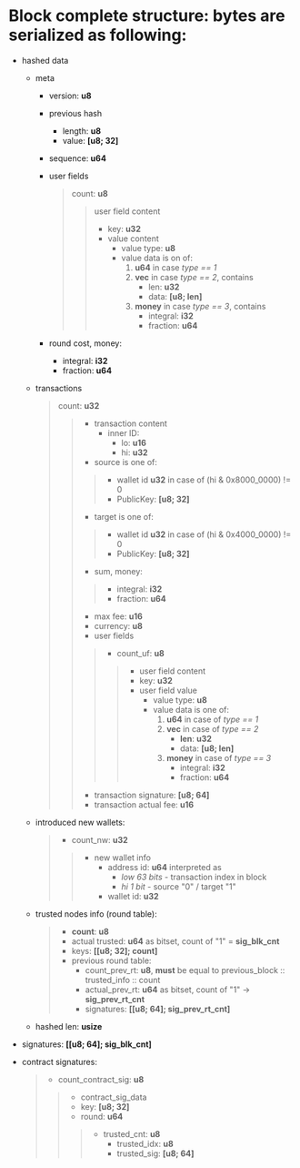 # Block complete structure: bytes are serialized as following:

- hashed data
    - meta
        - version: **u8**
        - previous hash
            - length: **u8**
            - value: **[u8; 32]**
        - sequence: **u64**
        - user fields
            > count: **u8**
            >> user field content
            >> - key: **u32**
            >> - value content
            >>     - value type: **u8**
            >>      - value data is on of:
            >>          1. **u64** in case *type == 1*
            >>          2. **vec** in case *type == 2*, contains
            >>              - len: **u32**
            >>              - data: **[u8; len]**
            >>          3. **money** in case *type == 3*, contains
            >>              - integral: **i32**
            >>              - fraction: **u64**

        - round cost, money:
            - integral: **i32**
            - fraction: **u64**

    - transactions
        > count: **u32**
        >> - transaction content
        >>      - inner ID:
        >>          - lo: **u16**
        >>          - hi: **u32**
        >> - source is one of:
        >>>    - wallet id **u32** in case of (hi & 0x8000_0000) != 0
        >>>    -  PublicKey: **[u8; 32]**
        >>  - target is one of:
        >>>    - wallet id **u32** in case of (hi & 0x4000_0000) != 0
        >>>    - PublicKey: **[u8; 32]**
        >> - sum, money:
        >>>    - integral: **i32**
        >>>    - fraction: **u64**
        >> - max fee: **u16**
        >> - currency: **u8**
        >>- user fields
        >>>- count_uf: **u8**
        >>>>- user field content
        >>>>- key: **u32**
        >>>>- user field value
        >>>>    - value type: **u8**
        >>>>    - value data is one of:
        >>>>        1. **u64** in case of *type == 1*
        >>>>        2. **vec** in case of *type == 2*
        >>>>            - **len**: **u32**
        >>>>            - data: **[u8; len]**
        >>>>        3. **money** in case of *type == 3*
        >>>>            - integral: **i32**
        >>>>            - fraction: **u64**
        >>- transaction signature: **[u8; 64]**
        >>- transaction actual fee: **u16**

    - introduced new wallets:
        >- count_nw: **u32**
        >>- new wallet info
        >>      - address id: **u64** interpreted as
        >>          - *low 63 bits* - transaction index in block
        >>          - *hi 1 bit* - source "0" / target "1"
        >>      - wallet id: **u32**

    - trusted nodes info (round table):
        >- **count**: **u8**
        >- actual trusted: **u64** as bitset, count of "1" = **sig_blk_cnt**
        >- keys: **[[u8; 32]; count]**
        >- previous round table:
        >   - count_prev_rt: **u8**, **must** be equal to previous_block :: trusted_info :: count
        >   - actual_prev_rt: **u64** as bitset, count of "1" -> **sig_prev_rt_cnt**
        >   - signatures: **[[u8; 64]; sig_prev_rt_cnt]**
    - hashed len: **usize**

- signatures: **[[u8; 64]; sig_blk_cnt]**
    
- contract signatures:
    >- count_contract_sig: **u8**
    >>- contract_sig_data
    >>  - key: **[u8; 32]**
    >>  - round: **u64**
    >>> - trusted_cnt: **u8**
    >>>    - trusted_idx: **u8**
    >>>    - trusted_sig: **[u8; 64]**
